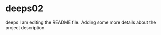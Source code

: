 # deeps02
deeps
I am editing the README file. Adding some more details about the project description.
